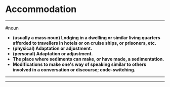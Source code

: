 # Accommodation
---
#noun
- **(usually a mass noun) Lodging in a dwelling or similar living quarters afforded to travellers in hotels or on cruise ships, or prisoners, etc.**
- **(physical) Adaptation or adjustment.**
- **(personal) Adaptation or adjustment.**
- **The place where sediments can make, or have made, a sedimentation.**
- **Modifications to make one's way of speaking similar to others involved in a conversation or discourse; code-switching.**
---
---
